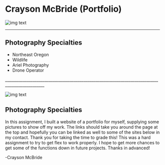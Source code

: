 # Crayson McBride (Portfolio)
![img text](/assets/images/portfolio%20page%20readme%20img.jpg)
____________________________
## Photography Specialties
<ul>
<li>Northeast Oregon
<li>Wildlife
<li>Ariel Photography
<li>Drone Operator
</ul>
__________________________________________________________________________________________________

![img text](/assets/images/Screen%20Shot%202022-09-27%20at%206.25.24%20PM.png)
## Photography Specialties

In this assignment, I built a website of a portfolio for myself, supplying some pictures to show off my work. The links should take you around the page at the top and hopefully you can be linked as well to some of the sites below in my contact. Thank you for taking the time to grade this! This was a hard assignment to try to get flex to work properly. I hope to get more chances to get some of the functions down in future projects. Thanks in advanced!

 -Crayson McBride
